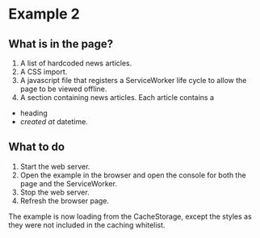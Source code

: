 Example 2
=========

## What is in the page?
1. A list of hardcoded news articles.
2. A CSS import.
3. A javascript file that registers a ServiceWorker life cycle to allow the page to be viewed
offline.
4. A section containing news articles. Each article contains a
 * heading
 * *created at* datetime.

## What to do
1. Start the web server.
2. Open the example in the browser and open the console for both the page and the ServiceWorker.
3. Stop the web server.
4. Refresh the browser page.

The example is now loading from the CacheStorage, except the styles as they were not included in
the caching whitelist.
